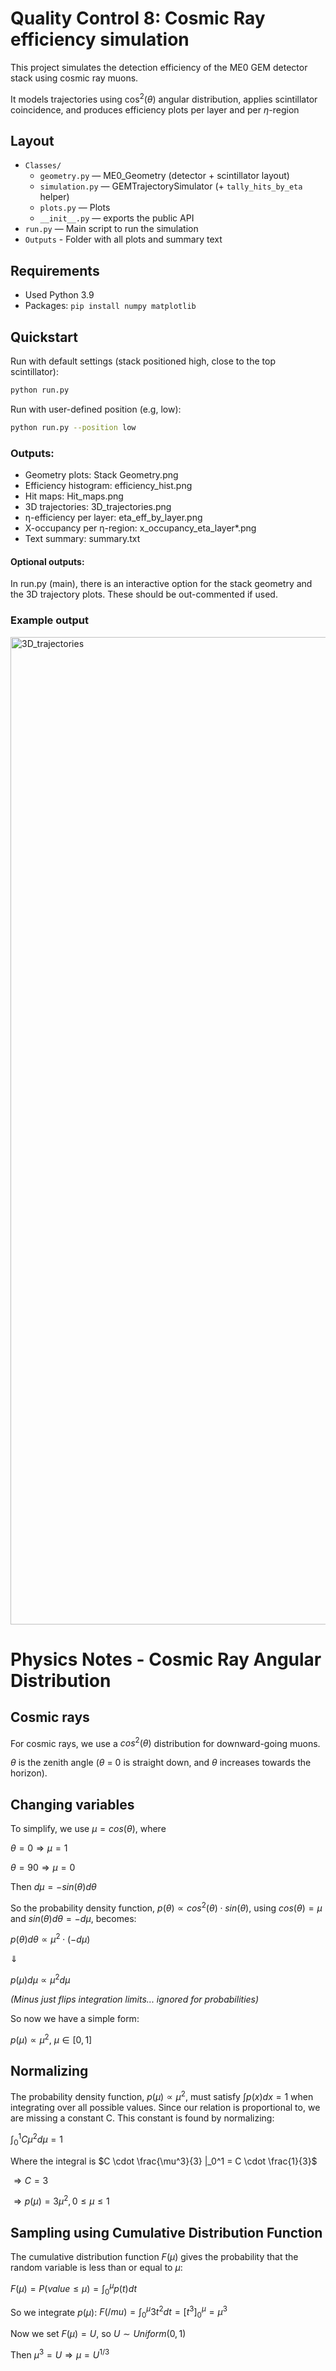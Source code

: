 # Quality Control 8: Cosmic Ray efficiency simulation

This project simulates the detection efficiency of the ME0 GEM detector stack using cosmic ray muons.

It models trajectories using $\cos^2(\theta)$ angular distribution, applies scintillator coincidence, and produces efficiency plots per layer and per $\eta$-region


## Layout
- `Classes/`
  - `geometry.py` — ME0_Geometry (detector + scintillator layout)
  - `simulation.py` — GEMTrajectorySimulator (+ `tally_hits_by_eta` helper)
  - `plots.py` — Plots 
  - `__init__.py` — exports the public API
- `run.py` — Main script to run the simulation
- `Outputs` - Folder with all plots and summary text

## Requirements
- Used Python 3.9
- Packages: `pip install numpy matplotlib`

## Quickstart
Run with default settings (stack positioned high, close to the top scintillator):
```bash
python run.py 
```

Run with user-defined position (e.g, low):
```bash
python run.py --position low 
```

### Outputs:
- Geometry plots: Stack Geometry.png
- Efficiency histogram: efficiency_hist.png
- Hit maps: Hit_maps.png
- 3D trajectories: 3D_trajectories.png
- η-efficiency per layer: eta_eff_by_layer.png
- X-occupancy per η-region: x_occupancy_eta_layer*.png
- Text summary: summary.txt

#### Optional outputs:
In run.py (main), there is an interactive option for the stack geometry and the 3D trajectory plots.
These should be out-commented if used.

### Example output
<img width="1543" height="1580" alt="3D_trajectories" src="https://github.com/user-attachments/assets/528315f6-4aed-43f2-bd1b-6c4e12b04d9d" />

# Physics Notes - Cosmic Ray Angular Distribution

## Cosmic rays

For cosmic rays, we use a $cos^2(\theta)$ distribution for downward-going muons.


$\theta$ is the zenith angle ($\theta$ = 0 is straight down, and $\theta$ increases towards the horizon).

## Changing variables
To simplify, we use $\mu = cos(\theta)$, where

$\theta = 0 \Rightarrow \mu = 1$

$\theta = 90 \Rightarrow \mu = 0$

Then $d\mu = - sin(\theta) d\theta$

So the probability density function, $p(\theta) \propto cos^2(\theta) \cdot sin(\theta)$, using $cos(\theta)=\mu$ and $sin(\theta)d\theta=-d\mu$, becomes:

$p(\theta)d\theta \propto \mu^2 \cdot (-d\mu)$

$\Downarrow$

$p(\mu)d\mu \propto \mu^2 d\mu$

*(Minus just flips integration limits... ignored for probabilities)*

So now we have a simple form: 

$p(\mu) \propto \mu^2$, $\mu \in [0,1]$

## Normalizing

The probability density function, $p(\mu)\propto \mu^2$, must satisfy $\int p(x) dx = 1$ when integrating over all possible values. Since our relation is proportional to, we are missing a constant C. This constant is found by normalizing:

$\int_0^1 C \mu^2 d\mu = 1$

Where the integral is $C \cdot \frac{\mu^3}{3} |_0^1 = C \cdot \frac{1}{3}$

$\Rightarrow C = 3$

$\Rightarrow p(\mu)=3\mu^2, 0 \leq \mu \leq 1$

## Sampling using Cumulative Distribution Function

The cumulative distribution function $F(\mu)$ gives the probability that the random variable is less than or equal to $\mu$:

$F(\mu) = P (value \leq \mu) = \int_0^\mu p(t)dt$

So we integrate $p(\mu)$:
$F(/mu) = \int_0^\mu 3t^2 dt = [t^3]_0^\mu = \mu^3$

Now we set $F(\mu)=U$, so $U \sim Uniform(0,1)$

Then $\mu^3 = U \Rightarrow \mu = U^{1/3}$
